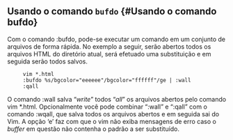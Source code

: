 Usando o comando `bufdo` {#Usando o comando bufdo}
------------------------

Com o comando :bufdo, pode-se executar um comando em um
conjunto de arquivos de forma rápida. No exemplo a seguir, serão abertos
todos os arquivos HTML do diretório atual, será efetuado uma
substituição e em seguida serão todos salvos.

         vim *.html
         :bufdo %s/bgcolor="eeeeee"/bgcolor="ffffff"/ge | :wall
         :qall

O comando :wall salva “*write*” todos
“*all*” os arquivos abertos pelo comando
vim \*.html. Opcionalmente você pode combinar
“:wall” e “:qall” com o comando
:wqall, que salva todos os arquivos abertos e em seguida
sai do Vim. A opção ‘e’ faz com que o vim não exiba
mensagens de erro caso o *buffer* em questão não contenha o
padrão a ser substituído.